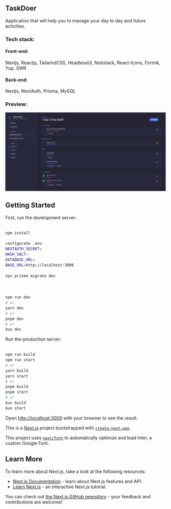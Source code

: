 ## TaskDoer

Application that will help you to manage your day to day and future activities.

### Tech stack:

#### Front-end:
  Nextjs, Reactjs, TailwindCSS, HeadlessUI, Notistack, React-Icons, Formik, Yup, SWR

#### Back-end:
  Nextjs, NextAuth, Prisma, MySQL

### Preview:

![Page from inside the app](/public/taskdoer-app.png)

## Getting Started

First, run the development server:

```bash

npm install

configurate .env
NEXTAUTH_SECRET=
HASH_SALT=
DATABASE_URL=
BASE_URL=http://localhost:3000

npx prisma migrate dev



npm run dev
# or
yarn dev
# or
pnpm dev
# or
bun dev

```

Run the production server: 

```bash

npm run build
npm run start
# or
yarn build
yarn start
# or
pnpm build
pnpm start
# or
bun build
bun start

```

Open [http://localhost:3000](http://localhost:3000) with your browser to see the result.

This is a [Next.js](https://nextjs.org/) project bootstrapped with [`create-next-app`](https://github.com/vercel/next.js/tree/canary/packages/create-next-app).

This project uses [`next/font`](https://nextjs.org/docs/basic-features/font-optimization) to automatically optimize and load Inter, a custom Google Font.

## Learn More

To learn more about Next.js, take a look at the following resources:

- [Next.js Documentation](https://nextjs.org/docs) - learn about Next.js features and API.
- [Learn Next.js](https://nextjs.org/learn) - an interactive Next.js tutorial.

You can check out [the Next.js GitHub repository](https://github.com/vercel/next.js/) - your feedback and contributions are welcome!
